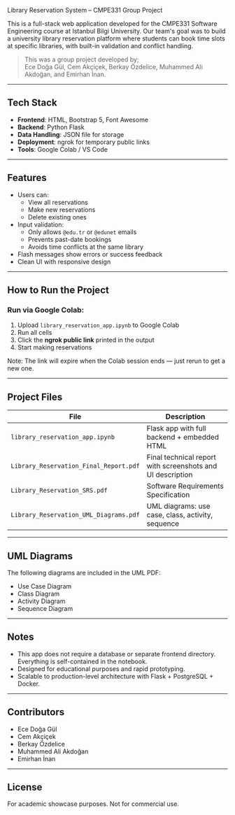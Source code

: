 Library Reservation System – CMPE331 Group Project

This is a full-stack web application developed for the CMPE331 Software Engineering course at Istanbul Bilgi University. Our team's goal was to build a university library reservation platform where students can book time slots at specific libraries, with built-in validation and conflict handling.

> This was a group project developed by;  
> Ece Doğa Gül, Cem Akçiçek, Berkay Özdelice, Muhammed Ali Akdoğan, and Emirhan İnan.

---

## Tech Stack

- **Frontend**: HTML, Bootstrap 5, Font Awesome
- **Backend**: Python Flask
- **Data Handling**: JSON file for storage
- **Deployment**: ngrok for temporary public links
- **Tools**: Google Colab / VS Code

---

## Features

- Users can:
  - View all reservations
  - Make new reservations
  - Delete existing ones
- Input validation:
  - Only allows `@edu.tr` or `@edunet` emails
  - Prevents past-date bookings
  - Avoids time conflicts at the same library
- Flash messages show errors or success feedback
- Clean UI with responsive design

---

## How to Run the Project

### Run via Google Colab:
1. Upload `library_reservation_app.ipynb` to Google Colab
2. Run all cells
3. Click the **ngrok public link** printed in the output
4. Start making reservations 

Note: The link will expire when the Colab session ends — just rerun to get a new one.

---

## Project Files

| File | Description |
|------|-------------|
| `library_reservation_app.ipynb` | Flask app with full backend + embedded HTML |
| `Library_Reservation_Final_Report.pdf` | Final technical report with screenshots and UI description |
| `Library_Reservation_SRS.pdf` | Software Requirements Specification |
| `Library_Reservation_UML_Diagrams.pdf` | UML diagrams: use case, class, activity, sequence |

---

## UML Diagrams

The following diagrams are included in the UML PDF:
- Use Case Diagram
- Class Diagram
- Activity Diagram
- Sequence Diagram

---

## Notes

- This app does not require a database or separate frontend directory. Everything is self-contained in the notebook.
- Designed for educational purposes and rapid prototyping.
- Scalable to production-level architecture with Flask + PostgreSQL + Docker.

---

## Contributors

- Ece Doğa Gül 
- Cem Akçiçek 
- Berkay Özdelice 
- Muhammed Ali Akdoğan 
- Emirhan İnan

---

## License

For academic showcase purposes. Not for commercial use.